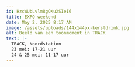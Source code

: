 ```yaml
---
id: HzcWUbLvlm8gQKuXSIeI6
title: EXPO weekend
date: May 2, 2025 8:17 AM
image: /assets/uploads/144x144px-kerstdrink.jpg
alt: Beeld van een toonmoment in TRACK
text: |-
  TRACK, Noordstation
  23 mei: 17-21 uur
  24 & 25 mei: 11-17 uur
---
```

